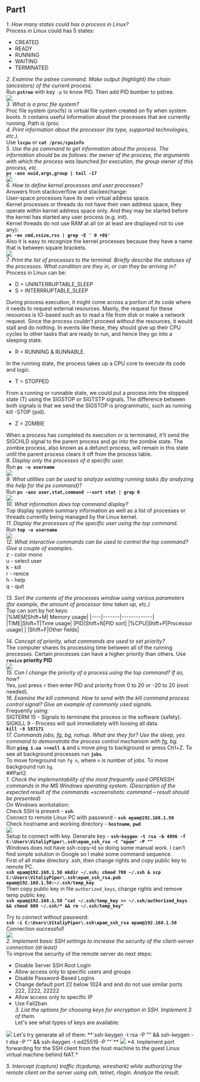 ## Part1  
*1. How many states could has a process in Linux?*  
Process in Linux could has 5 states:  
- CREATED  
- READY  
- RUNNING  
- WAITING  
- TERMINATED  

*2. Examine the pstree command. Make output (highlight) the chain (ancestors) of the current process.*  
Run **`pstree`** with key `-p` to know PID. Then add PID bumber to pstree.  
<img src="images/2.jpg">  
*3. What is a proc file system?*  
Proc file system (procfs) is virtual file system created on fly when system boots. It contains useful information about the processes that are currently running. Path is /proc  
*4. Print information about the processor (its type, supported technologies, etc.).*  
Use **`lscpu`** or **`cat /proc/cpuinfo`**  
*5. Use the ps command to get information about the process. The information should be as follows: the owner of the process, the arguments with which the process was launched for execution, the group owner of this process, etc.*  
**`ps -axo ouid,args,group | tail -17`**  
<img src="images/5.jpg">  
*6. How to define kernel processes and user processes?*  
Answers from stackoverflow and stackexchange:  
User-space processes have its own virtual address space.  
Kernel processes or threads do not have their own address space, they operate within kernel address space only. And they may be started before the kernel has started any user process (e.g. init).  
Kernel threads do not use RAM at all (or at least are displayed not to use any):  
**`ps -eo cmd,vsize,rss | grep -E ' 0 +0$'`**  
Also it is easy to recognize the kernel processes because they have a name that is between square brackets.  
<img src="images/6.jpg">  
*7. Print the list of processes to the terminal. Briefly describe the statuses of the processes. What condition are they in, or can they be arriving in?*  
Process in Linux can be:  
- D = UNINTERRUPTABLE_SLEEP  
- S = INTERRRUPTABLE_SLEEP  

During process execution, it might come across a portion of its code where it needs to request external resources. Mainly, the request for these resources is IO-based such as to read a file from disk or make a network request. Since the process couldn’t proceed without the resources, it would stall and do nothing. In events like these, they should give up their CPU cycles to other tasks that are ready to run, and hence they go into a sleeping state.  
- R = RUNNING & RUNNABLE. 

In the running state, the process takes up a CPU core to execute its code and logic.   
- T = STOPPED  

From a running or runnable state, we could put a process into the stopped state (T) using the SIGSTOP or SIGTSTP signals. The difference between both signals is that we send the SIGSTOP is programmatic, such as running kill -STOP {pid}. 
- Z = ZOMBIE  

When a process has completed its execution or is terminated, it’ll send the SIGCHLD signal to the parent process and go into the zombie state. The zombie process, also known as a defunct process, will remain in this state until the parent process clears it off from the process table.  
*8. Display only the processes of a specific user.*  
Run **`ps -u username`**  
<img src="images/8.jpg">  
*9. What utilities can be used to analyze existing running tasks (by analyzing the help for the ps command)?*  
Run **`ps -axo user,stat,command --sort stat | grep R`**  
<img src="images/9.jpg">  
*10. What information does top command display?*  
Top display system summary information as well as a list of processes or threads currently being managed by the Linux kernel.  
*11. Display the processes of the specific user using the top command.*  
Run **`top -u username`**  
<img src="images/11.jpg">  
*12. What interactive commands can be used to control the top command? Give a couple of examples.*  
z - color mono  
u - select user  
k - kill  
r - renice  
h - help  
q - quit  

*13. Sort the contents of the processes window using various parameters (for example, the amount of processor time taken up, etc.)*  
Top can sort by hot keys:  
|%MEM|Shift+M| Memory usage|
|----|-------|-------------|
|TIME|Shift+T|Time usage|
|PID|Shift+N|PID sort|
|%CPU|Shift+P|Processor usage|
|    |Shift+F|Other fields|  

*14. Concept of priority, what commands are used to set priority?*  
The computer shares its processing time between all of the running processes. Certain processes can have a higher priority than others. Use **`renice` priority PID**  
<img src="images/14.jpg">  
*15. Can I change the priority of a process using the top command? If so, how?*  
Yes, just press `r` then enter PID and priority from 0 to 20 or -20 to 20 (root needed).  
*16. Examine the kill command. How to send with the kill command process control signal? Give an example of commonly used signals.*  
Frequently using:  
SIGTERM 15 - Signals to terminate the process or the software (safety).  
SIGKILL 9 - Process will quit immediately with loosing all data.  
**`kill -9 587171`**  
*17. Commands jobs, fg, bg, nohup. What are they for? Use the sleep, yes command to demonstrate the process control mechanism with fg, bg.*  
Run **`ping i.ua >>null &`** and `&` move ping to background or press Ctrl+Z. To see all background processes run **`jobs`**.  
To move foreground run `fg n`, where `n` is number of jobs. To move background run `bg`.  
##Part2  
*1. Check the implementability of the most frequently used OPENSSH commands in the MS Windows operating system. (Description of the expected result of the commands +screenshots: command – result should be presented)*  
On Windows workstation:  
Check SSH is present - **`ssh`**.   
Connect to remote Linux PC with password - **`ssh epam@192.168.1.50`**  
Check hostname and working directory - **`hostname`**, **`pwd`**  
<img src="images/21.jpg">  
Setup to connect with key. 
Generate key - **`ssh-keygen -t rsa -b 4096 -f C:\Users\VitaliyPiper\.ssh\epam_ssh_rsa -C "epam" -P ""`**  
Windows does not have ssh-copy-id so doing some manual work. I can't find simple solution in Google so I make some command sequence.  
First of all make directory .ssh, then change rights and copy public key to remote PC.  
**`ssh epam@192.168.1.50 mkdir ~/.ssh; chmod 700 ~/.ssh & scp C:\Users\VitaliyPiper\.ssh\epam_ssh_rsa.pub epam@192.168.1.50:~/.ssh/temp_key`**  
Then copy public key in file `authorized_keys`, change rights and remove temp public key.  
**`ssh epam@192.168.1.50 "cat ~/.ssh/temp_key >> ~/.ssh/authorized_keys && chmod 600 ~/.ssh/* && rm ~/.ssh/temp_key"`**  

Try to connect without password:  
**`ssh -i C:\Users\VitaliyPiper\.ssh\epam_ssh_rsa epam@192.168.1.50`**  
Connection successful!  
<img src="images/22.jpg">  
*2. Implement basic SSH settings to increase the security of the client-server connection (at least)*  
To improve the security of the remote server do next steps:  
- Disable Server SSH Root Login  
- Allow access only to specific users and groups  
- Disable Password-Based Logins  
- Change default port 22 below 1024 and and do not use similar ports 222, 2222, 22222  
- Allow access only to specific IP  
- Use Fail2ban  
*3. List the options for choosing keys for encryption in SSH. Implement 3 of them.*  
Let's see what types of keys are available:  
<img src="images/23.jpg">  
Let's try generate all of them:  
**`ssh-keygen -t rsa -P "" && ssh-keygen -t dsa -P "" && ssh-keygen -t ed25519 -P ""`**  
<img src="images/233.jpg">  
*4. Implement port forwarding for the SSH client from the host machine to the guest Linux virtual machine behind NAT.*  

*5. Intercept (capture) traffic (tcpdump, wireshark) while authorizing the remote client on the server using ssh, telnet, rlogin. Analyze the result.*  
